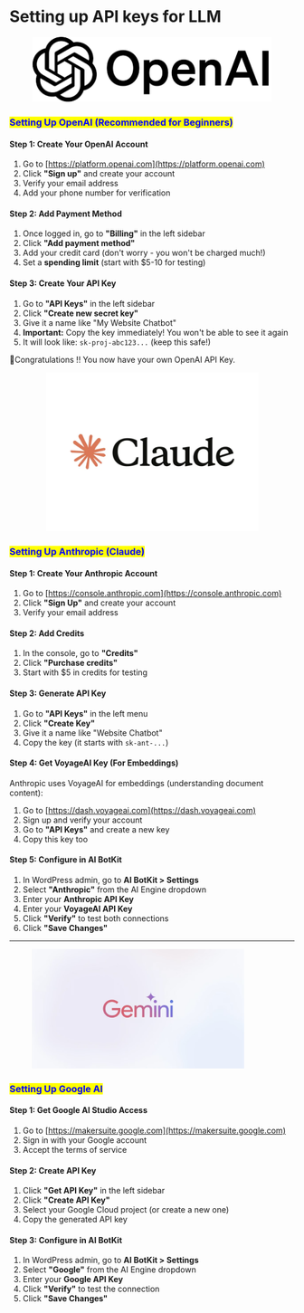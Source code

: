 # Setting up API keys for LLM

<figure><img src="../.gitbook/assets/image (14).png" alt=""><figcaption></figcaption></figure>

### <mark style="color:blue;">Setting Up OpenAI (Recommended for Beginners)</mark>

#### Step 1: Create Your OpenAI Account

1. Go to [https://platform.openai.com](https://platform.openai.com)
2. Click **"Sign up"** and create your account
3. Verify your email address
4. Add your phone number for verification

#### Step 2: Add Payment Method

1. Once logged in, go to **"Billing"** in the left sidebar
2. Click **"Add payment method"**
3. Add your credit card (don't worry - you won't be charged much!)
4. Set a **spending limit** (start with $5-10 for testing)

#### Step 3: Create Your API Key

1. Go to **"API Keys"** in the left sidebar
2. Click **"Create new secret key"**
3. Give it a name like "My Website Chatbot"
4. **Important:** Copy the key immediately! You won't be able to see it again
5. It will look like: `sk-proj-abc123...` (keep this safe!)



🎉Congratulations !! You now have your own OpenAI API Key.



<div align="center" data-full-width="true"><figure><img src="../.gitbook/assets/image (16).png" alt="" width="375"><figcaption></figcaption></figure></div>

### <mark style="color:blue;">Setting Up Anthropic (Claude)</mark>

#### Step 1: Create Your Anthropic Account

1. Go to [https://console.anthropic.com](https://console.anthropic.com)
2. Click **"Sign Up"** and create your account
3. Verify your email address

#### Step 2: Add Credits

1. In the console, go to **"Credits"**
2. Click **"Purchase credits"**
3. Start with $5 in credits for testing

#### Step 3: Generate API Key

1. Go to **"API Keys"** in the left menu
2. Click **"Create Key"**
3. Give it a name like "Website Chatbot"
4. Copy the key (it starts with `sk-ant-...`)

#### Step 4: Get VoyageAI Key (For Embeddings)

Anthropic uses VoyageAI for embeddings (understanding document content):

1. Go to [https://dash.voyageai.com](https://dash.voyageai.com)
2. Sign up and verify your account
3. Go to **"API Keys"** and create a new key
4. Copy this key too

#### Step 5: Configure in AI BotKit

1. In WordPress admin, go to **AI BotKit > Settings**
2. Select **"Anthropic"** from the AI Engine dropdown
3. Enter your **Anthropic API Key**
4. Enter your **VoyageAI API Key**
5. Click **"Verify"** to test both connections
6. Click **"Save Changes"**

***

<figure><img src="../.gitbook/assets/image (17).png" alt="" width="375"><figcaption></figcaption></figure>

### <mark style="color:blue;">Setting Up Google AI</mark>&#x20;

#### Step 1: Get Google AI Studio Access

1. Go to [https://makersuite.google.com](https://makersuite.google.com)
2. Sign in with your Google account
3. Accept the terms of service

#### Step 2: Create API Key

1. Click **"Get API Key"** in the left sidebar
2. Click **"Create API Key"**
3. Select your Google Cloud project (or create a new one)
4. Copy the generated API key

#### Step 3: Configure in AI BotKit

1. In WordPress admin, go to **AI BotKit > Settings**
2. Select **"Google"** from the AI Engine dropdown
3. Enter your **Google API Key**
4. Click **"Verify"** to test the connection
5. Click **"Save Changes"**
